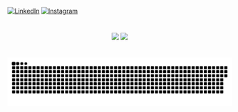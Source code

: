 [![LinkedIn](https://img.shields.io/badge/-LinkedIn-000?style=for-the-badge&color:FFF)](https://www.linkedin.com/in/leonardo-vanni-bonavigo-6a387020b/)
[![Instagram](https://img.shields.io/badge/-Instagram-000?style=for-the-badge&color:FFF)](https://www.instagram.com/leonardobonavigo)

#

<div style="text-align: center;" align="center">
  <img height="180em"  align="center" src="https://github-readme-stats.vercel.app/api?username=LeonardoVanni21&show_icons=true&theme=react&include_all_commits=true&count_private=true"/>
  <img height="180em"  align="center" src="https://github-readme-stats.vercel.app/api/top-langs/?username=LeonardoVanni21&layout=compact&langs_count=7&theme=react" />
</div>


#

<picture align="center">
  <source media="(prefers-color-scheme: dark)" srcset="https://raw.githubusercontent.com/LeonardoVanni21/LeonardoVanni21/output/github-contribution-grid-snake-dark.svg">
  <source media="(prefers-color-scheme: light)" srcset="https://raw.githubusercontent.com/LeonardoVanni21/LeonardoVanni21/output/github-contribution-grid-snake-dark.svg">
  <img align="center" alt="github contribution grid snake animation" src="https://raw.githubusercontent.com/LeonardoVanni21/LeonardoVanni21/output/github-contribution-grid-snake.svg">
</picture>
